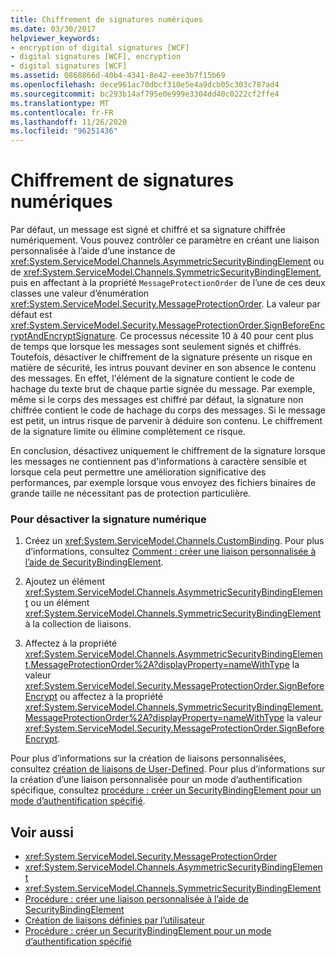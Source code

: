 ```yaml
---
title: Chiffrement de signatures numériques
ms.date: 03/30/2017
helpviewer_keywords:
- encryption of digital signatures [WCF]
- digital signatures [WCF], encryption
- digital signatures [WCF]
ms.assetid: 0868866d-40b4-4341-8e42-eee3b7f15b69
ms.openlocfilehash: dece961ac70dbcf310e5e4a9dcb05c303c787ad4
ms.sourcegitcommit: bc293b14af795e0e999e3304dd40c0222cf2ffe4
ms.translationtype: MT
ms.contentlocale: fr-FR
ms.lasthandoff: 11/26/2020
ms.locfileid: "96251436"
---
```

# <a name="encryption-of-digital-signatures"></a>Chiffrement de signatures numériques

Par défaut, un message est signé et chiffré et sa signature chiffrée numériquement. Vous pouvez contrôler ce paramètre en créant une liaison personnalisée à l’aide d’une instance de <xref:System.ServiceModel.Channels.AsymmetricSecurityBindingElement> ou de <xref:System.ServiceModel.Channels.SymmetricSecurityBindingElement>, puis en affectant à la propriété `MessageProtectionOrder` de l’une de ces deux classes une valeur d’énumération <xref:System.ServiceModel.Security.MessageProtectionOrder>. La valeur par défaut est <xref:System.ServiceModel.Security.MessageProtectionOrder.SignBeforeEncryptAndEncryptSignature>. Ce processus nécessite 10 à 40 pour cent plus de temps que lorsque les messages sont seulement signés et chiffrés. Toutefois, désactiver le chiffrement de la signature présente un risque en matière de sécurité, les intrus pouvant deviner en son absence le contenu des messages. En effet, l'élément de la signature contient le code de hachage du texte brut de chaque partie signée du message. Par exemple, même si le corps des messages est chiffré par défaut, la signature non chiffrée contient le code de hachage du corps des messages. Si le message est petit, un intrus risque de parvenir à déduire son contenu. Le chiffrement de la signature limite ou élimine complètement ce risque.  
  
 En conclusion, désactivez uniquement le chiffrement de la signature lorsque les messages ne contiennent pas d'informations à caractère sensible et lorsque cela peut permettre une amélioration significative des performances, par exemple lorsque vous envoyez des fichiers binaires de grande taille ne nécessitant pas de protection particulière.  
  
### <a name="to-disable-digital-signing"></a>Pour désactiver la signature numérique  
  
1. Créez un <xref:System.ServiceModel.Channels.CustomBinding>. Pour plus d’informations, consultez [Comment : créer une liaison personnalisée à l’aide de SecurityBindingElement](how-to-create-a-custom-binding-using-the-securitybindingelement.md).  
  
2. Ajoutez un élément <xref:System.ServiceModel.Channels.AsymmetricSecurityBindingElement> ou un élément <xref:System.ServiceModel.Channels.SymmetricSecurityBindingElement> à la collection de liaisons.  
  
3. Affectez à la propriété <xref:System.ServiceModel.Channels.AsymmetricSecurityBindingElement.MessageProtectionOrder%2A?displayProperty=nameWithType> la valeur <xref:System.ServiceModel.Security.MessageProtectionOrder.SignBeforeEncrypt> ou affectez à la propriété <xref:System.ServiceModel.Channels.SymmetricSecurityBindingElement.MessageProtectionOrder%2A?displayProperty=nameWithType> la valeur <xref:System.ServiceModel.Security.MessageProtectionOrder.SignBeforeEncrypt>.  
  
 Pour plus d’informations sur la création de liaisons personnalisées, consultez [création de liaisons de User-Defined](../extending/creating-user-defined-bindings.md). Pour plus d’informations sur la création d’une liaison personnalisée pour un mode d’authentification spécifique, consultez [procédure : créer un SecurityBindingElement pour un mode d’authentification spécifié](how-to-create-a-securitybindingelement-for-a-specified-authentication-mode.md).  
  
## <a name="see-also"></a>Voir aussi

- <xref:System.ServiceModel.Security.MessageProtectionOrder>
- <xref:System.ServiceModel.Channels.AsymmetricSecurityBindingElement>
- <xref:System.ServiceModel.Channels.SymmetricSecurityBindingElement>
- [Procédure : créer une liaison personnalisée à l’aide de SecurityBindingElement](how-to-create-a-custom-binding-using-the-securitybindingelement.md)
- [Création de liaisons définies par l’utilisateur](../extending/creating-user-defined-bindings.md)
- [Procédure : créer un SecurityBindingElement pour un mode d’authentification spécifié](how-to-create-a-securitybindingelement-for-a-specified-authentication-mode.md)
